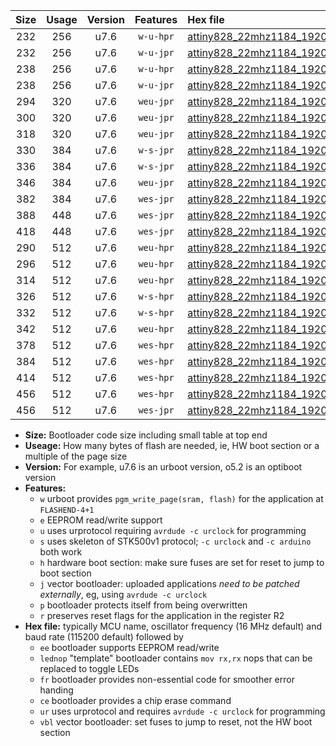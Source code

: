 |Size|Usage|Version|Features|Hex file|
|:-:|:-:|:-:|:-:|:--|
|232|256|u7.6|`w-u-hpr`|[attiny828_22mhz1184_19200bps_ur.hex](https://raw.githubusercontent.com/stefanrueger/urboot/main/attiny828_22mhz1184_19200bps_ur.hex)|
|232|256|u7.6|`w-u-jpr`|[attiny828_22mhz1184_19200bps_ur_vbl.hex](https://raw.githubusercontent.com/stefanrueger/urboot/main/attiny828_22mhz1184_19200bps_ur_vbl.hex)|
|238|256|u7.6|`w-u-hpr`|[attiny828_22mhz1184_19200bps_lednop_ur.hex](https://raw.githubusercontent.com/stefanrueger/urboot/main/attiny828_22mhz1184_19200bps_lednop_ur.hex)|
|238|256|u7.6|`w-u-jpr`|[attiny828_22mhz1184_19200bps_lednop_ur_vbl.hex](https://raw.githubusercontent.com/stefanrueger/urboot/main/attiny828_22mhz1184_19200bps_lednop_ur_vbl.hex)|
|294|320|u7.6|`weu-jpr`|[attiny828_22mhz1184_19200bps_ee_ur_vbl.hex](https://raw.githubusercontent.com/stefanrueger/urboot/main/attiny828_22mhz1184_19200bps_ee_ur_vbl.hex)|
|300|320|u7.6|`weu-jpr`|[attiny828_22mhz1184_19200bps_ee_lednop_ur_vbl.hex](https://raw.githubusercontent.com/stefanrueger/urboot/main/attiny828_22mhz1184_19200bps_ee_lednop_ur_vbl.hex)|
|318|320|u7.6|`weu-jpr`|[attiny828_22mhz1184_19200bps_ee_lednop_fr_ur_vbl.hex](https://raw.githubusercontent.com/stefanrueger/urboot/main/attiny828_22mhz1184_19200bps_ee_lednop_fr_ur_vbl.hex)|
|330|384|u7.6|`w-s-jpr`|[attiny828_22mhz1184_19200bps_vbl.hex](https://raw.githubusercontent.com/stefanrueger/urboot/main/attiny828_22mhz1184_19200bps_vbl.hex)|
|336|384|u7.6|`w-s-jpr`|[attiny828_22mhz1184_19200bps_lednop_vbl.hex](https://raw.githubusercontent.com/stefanrueger/urboot/main/attiny828_22mhz1184_19200bps_lednop_vbl.hex)|
|346|384|u7.6|`weu-jpr`|[attiny828_22mhz1184_19200bps_ee_lednop_fr_ce_ur_vbl.hex](https://raw.githubusercontent.com/stefanrueger/urboot/main/attiny828_22mhz1184_19200bps_ee_lednop_fr_ce_ur_vbl.hex)|
|382|384|u7.6|`wes-jpr`|[attiny828_22mhz1184_19200bps_ee_vbl.hex](https://raw.githubusercontent.com/stefanrueger/urboot/main/attiny828_22mhz1184_19200bps_ee_vbl.hex)|
|388|448|u7.6|`wes-jpr`|[attiny828_22mhz1184_19200bps_ee_lednop_vbl.hex](https://raw.githubusercontent.com/stefanrueger/urboot/main/attiny828_22mhz1184_19200bps_ee_lednop_vbl.hex)|
|418|448|u7.6|`wes-jpr`|[attiny828_22mhz1184_19200bps_ee_lednop_fr_vbl.hex](https://raw.githubusercontent.com/stefanrueger/urboot/main/attiny828_22mhz1184_19200bps_ee_lednop_fr_vbl.hex)|
|290|512|u7.6|`weu-hpr`|[attiny828_22mhz1184_19200bps_ee_ur.hex](https://raw.githubusercontent.com/stefanrueger/urboot/main/attiny828_22mhz1184_19200bps_ee_ur.hex)|
|296|512|u7.6|`weu-hpr`|[attiny828_22mhz1184_19200bps_ee_lednop_ur.hex](https://raw.githubusercontent.com/stefanrueger/urboot/main/attiny828_22mhz1184_19200bps_ee_lednop_ur.hex)|
|314|512|u7.6|`weu-hpr`|[attiny828_22mhz1184_19200bps_ee_lednop_fr_ur.hex](https://raw.githubusercontent.com/stefanrueger/urboot/main/attiny828_22mhz1184_19200bps_ee_lednop_fr_ur.hex)|
|326|512|u7.6|`w-s-hpr`|[attiny828_22mhz1184_19200bps.hex](https://raw.githubusercontent.com/stefanrueger/urboot/main/attiny828_22mhz1184_19200bps.hex)|
|332|512|u7.6|`w-s-hpr`|[attiny828_22mhz1184_19200bps_lednop.hex](https://raw.githubusercontent.com/stefanrueger/urboot/main/attiny828_22mhz1184_19200bps_lednop.hex)|
|342|512|u7.6|`weu-hpr`|[attiny828_22mhz1184_19200bps_ee_lednop_fr_ce_ur.hex](https://raw.githubusercontent.com/stefanrueger/urboot/main/attiny828_22mhz1184_19200bps_ee_lednop_fr_ce_ur.hex)|
|378|512|u7.6|`wes-hpr`|[attiny828_22mhz1184_19200bps_ee.hex](https://raw.githubusercontent.com/stefanrueger/urboot/main/attiny828_22mhz1184_19200bps_ee.hex)|
|384|512|u7.6|`wes-hpr`|[attiny828_22mhz1184_19200bps_ee_lednop.hex](https://raw.githubusercontent.com/stefanrueger/urboot/main/attiny828_22mhz1184_19200bps_ee_lednop.hex)|
|414|512|u7.6|`wes-hpr`|[attiny828_22mhz1184_19200bps_ee_lednop_fr.hex](https://raw.githubusercontent.com/stefanrueger/urboot/main/attiny828_22mhz1184_19200bps_ee_lednop_fr.hex)|
|456|512|u7.6|`wes-hpr`|[attiny828_22mhz1184_19200bps_ee_lednop_fr_ce.hex](https://raw.githubusercontent.com/stefanrueger/urboot/main/attiny828_22mhz1184_19200bps_ee_lednop_fr_ce.hex)|
|456|512|u7.6|`wes-jpr`|[attiny828_22mhz1184_19200bps_ee_lednop_fr_ce_vbl.hex](https://raw.githubusercontent.com/stefanrueger/urboot/main/attiny828_22mhz1184_19200bps_ee_lednop_fr_ce_vbl.hex)|

- **Size:** Bootloader code size including small table at top end
- **Useage:** How many bytes of flash are needed, ie, HW boot section or a multiple of the page size
- **Version:** For example, u7.6 is an urboot version, o5.2 is an optiboot version
- **Features:**
  + `w` urboot provides `pgm_write_page(sram, flash)` for the application at `FLASHEND-4+1`
  + `e` EEPROM read/write support
  + `u` uses urprotocol requiring `avrdude -c urclock` for programming
  + `s` uses skeleton of STK500v1 protocol; `-c urclock` and `-c arduino` both work
  + `h` hardware boot section: make sure fuses are set for reset to jump to boot section
  + `j` vector bootloader: uploaded applications *need to be patched externally*, eg, using `avrdude -c urclock`
  + `p` bootloader protects itself from being overwritten
  + `r` preserves reset flags for the application in the register R2
- **Hex file:** typically MCU name, oscillator frequency (16 MHz default) and baud rate (115200 default) followed by
  + `ee` bootloader supports EEPROM read/write
  + `lednop` "template" bootloader contains `mov rx,rx` nops that can be replaced to toggle LEDs
  + `fr` bootloader provides non-essential code for smoother error handing
  + `ce` bootloader provides a chip erase command
  + `ur` uses urprotocol and requires `avrdude -c urclock` for programming
  + `vbl` vector bootloader: set fuses to jump to reset, not the HW boot section
